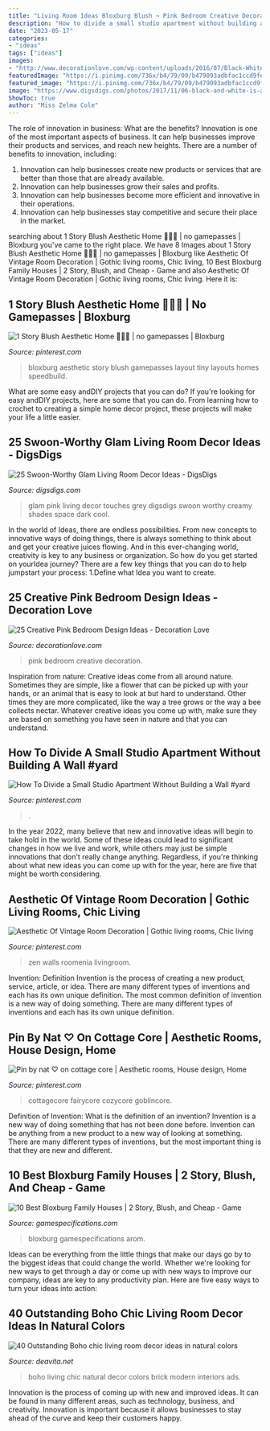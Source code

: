 ```yaml
---
title: "Living Room Ideas Bloxburg Blush ~ Pink Bedroom Creative Decoration"
description: "How to divide a small studio apartment without building a wall #yard"
date: "2023-05-17"
categories:
- "ideas"
tags: ["ideas"]
images:
- "http://www.decorationlove.com/wp-content/uploads/2016/07/Black-White-Pink-Bedroom-Ideas-1.jpg"
featuredImage: "https://i.pinimg.com/736x/b4/79/09/b479093adbfac1ccd9fed7ccf7ab1a9d.jpg"
featured_image: "https://i.pinimg.com/736x/b4/79/09/b479093adbfac1ccd9fed7ccf7ab1a9d.jpg"
image: "https://www.digsdigs.com/photos/2017/11/06-black-and-white-is-a-timeless-combo-and-to-make-it-glam-add-shiny-metal-touches-and-neon-pink-details.jpg"
ShowToc: true
author: "Miss Zelma Cole"
---
```



The role of innovation in business: What are the benefits?
Innovation is one of the most important aspects of business. It can help businesses improve their products and services, and reach new heights. There are a number of benefits to innovation, including: 
1. Innovation can help businesses create new products or services that are better than those that are already available. 
2. Innovation can help businesses grow their sales and profits. 
3. Innovation can help businesses become more efficient and innovative in their operations. 
4. Innovation can help businesses stay competitive and secure their place in the market.

	

		
searching about 1 Story Blush Aesthetic Home 🧚🏻‍♀️ | no gamepasses | Bloxburg you've came to the right place. We have 8 Images about 1 Story Blush Aesthetic Home 🧚🏻‍♀️ | no gamepasses | Bloxburg like Aesthetic Of Vintage Room Decoration | Gothic living rooms, Chic living, 10 Best Bloxburg Family Houses | 2 Story, Blush, and Cheap - Game and also Aesthetic Of Vintage Room Decoration | Gothic living rooms, Chic living. Here it is:
		
    
## 1 Story Blush Aesthetic Home 🧚🏻‍♀️ | No Gamepasses | Bloxburg

<img loading=lazy src="https://i.pinimg.com/736x/b3/0a/0a/b30a0a262ccaad95d5a70dcdb1caefea.jpg" onerror="this.onerror=null;this.src='https://tse3.mm.bing.net/th?id=OIP.edD7AySn2LfAoLSWlSWvFQHaEK&amp;pid=15.1';" alt="1 Story Blush Aesthetic Home 🧚🏻‍♀️ | no gamepasses | Bloxburg">

_Source: pinterest.com_

>bloxburg aesthetic story blush gamepasses layout tiny layouts homes speedbuild. 

	

What are some easy andDIY projects that you can do?
If you're looking for easy andDIY projects, here are some that you can do. From learning how to crochet to creating a simple home decor project, these projects will make your life a little easier.

    
## 25 Swoon-Worthy Glam Living Room Decor Ideas - DigsDigs

<img loading=lazy src="https://www.digsdigs.com/photos/2017/11/06-black-and-white-is-a-timeless-combo-and-to-make-it-glam-add-shiny-metal-touches-and-neon-pink-details.jpg" onerror="this.onerror=null;this.src='https://tse2.mm.bing.net/th?id=OIP.KHRXiyryF17cThv0y_btbwHaLH&amp;pid=15.1';" alt="25 Swoon-Worthy Glam Living Room Decor Ideas - DigsDigs">

_Source: digsdigs.com_

>glam pink living decor touches grey digsdigs swoon worthy creamy shades space dark cool. 

	

In the world of Ideas, there are endless possibilities. From new concepts to innovative ways of doing things, there is always something to think about and get your creative juices flowing. And in this ever-changing world, creativity is key to any business or organization. So how do you get started on yourIdea journey? There are a few key things that you can do to help jumpstart your process: 1.Define what Idea you want to create.

    
## 25 Creative Pink Bedroom Design Ideas - Decoration Love

<img loading=lazy src="http://www.decorationlove.com/wp-content/uploads/2016/07/Black-White-Pink-Bedroom-Ideas-1.jpg" onerror="this.onerror=null;this.src='https://tse2.mm.bing.net/th?id=OIP.6ad7cfp5UGZNuu9HnwK37AHaJ4&amp;pid=15.1';" alt="25 Creative Pink Bedroom Design Ideas - Decoration Love">

_Source: decorationlove.com_

>pink bedroom creative decoration. 

	

Inspiration from nature:
Creative ideas come from all around nature. Sometimes they are simple, like a flower that can be picked up with your hands, or an animal that is easy to look at but hard to understand. Other times they are more complicated, like the way a tree grows or the way a bee collects nectar. Whatever creative ideas you come up with, make sure they are based on something you have seen in nature and that you can understand.

    
## How To Divide A Small Studio Apartment Without Building A Wall #yard

<img loading=lazy src="https://i.pinimg.com/736x/b4/79/09/b479093adbfac1ccd9fed7ccf7ab1a9d.jpg" onerror="this.onerror=null;this.src='https://tse2.mm.bing.net/th?id=OIP.sDa_OhO22VxH_fR_8reaMgHaHa&amp;pid=15.1';" alt="How To Divide a Small Studio Apartment Without Building a Wall #yard">

_Source: pinterest.com_

>. 

	

In the year 2022, many believe that new and innovative ideas will begin to take hold in the world. Some of these ideas could lead to significant changes in how we live and work, while others may just be simple innovations that don't really change anything. Regardless, if you're thinking about what new ideas you can come up with for the year, here are five that might be worth considering.

    
## Aesthetic Of Vintage Room Decoration | Gothic Living Rooms, Chic Living

<img loading=lazy src="https://i.pinimg.com/736x/8b/45/4e/8b454ef4c52b278129bff612c6756a51.jpg" onerror="this.onerror=null;this.src='https://tse2.mm.bing.net/th?id=OIP.aawZ8gjMCUSZOR6vlU00hQHaLG&amp;pid=15.1';" alt="Aesthetic Of Vintage Room Decoration | Gothic living rooms, Chic living">

_Source: pinterest.com_

>zen walls roomenia livingroom. 

	

Invention: Definition
Invention is the process of creating a new product, service, article, or idea. There are many different types of inventions and each has its own unique definition. The most common definition of invention is a new way of doing something. There are many different types of inventions and each has its own unique definition.

    
## Pin By Nat ♡ On Cottage Core | Aesthetic Rooms, House Design, Home

<img loading=lazy src="https://i.pinimg.com/736x/62/b7/cb/62b7cbde86961618034534d8b8916575.jpg" onerror="this.onerror=null;this.src='https://tse4.mm.bing.net/th?id=OIP.9u5-hpbvzAP0ZqvVgygC6gHaIl&amp;pid=15.1';" alt="Pin by nat ♡ on cottage core | Aesthetic rooms, House design, Home">

_Source: pinterest.com_

>cottagecore fairycore cozycore goblincore. 

	

Definition of Invention: What is the definition of an invention?
Invention is a new way of doing something that has not been done before. Invention can be anything from a new product to a new way of looking at something. There are many different types of inventions, but the most important thing is that they are new and different.

    
## 10 Best Bloxburg Family Houses | 2 Story, Blush, And Cheap - Game

<img loading=lazy src="https://www.gamespecifications.com/wp-content/uploads/2021/05/Two-story-Modern-Family-House-Bloxburg-768x432.jpg" onerror="this.onerror=null;this.src='https://tse3.mm.bing.net/th?id=OIP.v4os2MMikdx-zDxOoGrxZAHaEK&amp;pid=15.1';" alt="10 Best Bloxburg Family Houses | 2 Story, Blush, and Cheap - Game">

_Source: gamespecifications.com_

>bloxburg gamespecifications arom. 

	

Ideas can be everything from the little things that make our days go by to the biggest ideas that could change the world. Whether we're looking for new ways to get through a day or come up with new ways to improve our company, ideas are key to any productivity plan. Here are five easy ways to turn your ideas into action: 

    
## 40 Outstanding Boho Chic Living Room Decor Ideas In Natural Colors

<img loading=lazy src="https://deavita.net/wp-content/uploads/2020/09/boho-living-room-with-exposed-brick-wall-and-ceiling-beams.jpg" onerror="this.onerror=null;this.src='https://tse4.mm.bing.net/th?id=OIP.SqpRj8bUp-qVebeyW-u9agHaJQ&amp;pid=15.1';" alt="40 Outstanding Boho chic living room decor ideas in natural colors">

_Source: deavita.net_

>boho living chic natural decor colors brick modern interiors ads. 

	

Innovation is the process of coming up with new and improved ideas. It can be found in many different areas, such as technology, business, and creativity. Innovation is important because it allows businesses to stay ahead of the curve and keep their customers happy.

